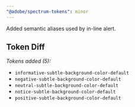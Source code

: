 ```yaml
---
"@adobe/spectrum-tokens": minor
---
```


Added semantic aliases used by in-line alert.

## Token Diff

_Tokens added (5):_

- `informative-subtle-background-color-default`
- `negative-subtle-background-color-default`
- `neutral-subtle-background-color-default`
- `notice-subtle-background-color-default`
- `positive-subtle-background-color-default`
